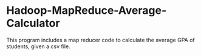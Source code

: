 # Hadoop-MapReduce-Average-Calculator

This program includes a map reducer code to calculate the average GPA of students, given a csv file. 
